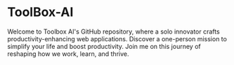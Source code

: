 # ToolBox-AI
Welcome to Toolbox AI's GitHub repository, where a solo innovator crafts productivity-enhancing web applications. Discover a one-person mission to simplify your life and boost productivity. Join me on this journey of reshaping how we work, learn, and thrive.

